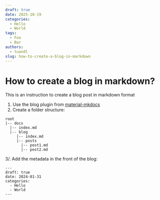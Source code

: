 ```yaml
---
draft: true 
date: 2025-10-19 
categories:
  - Hello
  - World
tags:
  - Foo
  - Bar
authors:
  - tuandl
slug: how-to-create-a-blog-in-markdown
---
```


# How to create a blog in markdown?
This is an instruction to create a blog post in markdown format

<!-- more -->

1. Use the blog plugin from [material-mkdocs](https://squidfunk.github.io/mkdocs-material/setup/setting-up-a-blog/)
2. Create a folder structure:
```
root
|-- docs
  |-- index.md
  |-- blog
     |-- index.md
     |-- posts
       |-- post1.md
       |-- post2.md
```
3/. Add the metadata in the front of the blog:
```
---
draft: true 
date: 2024-01-31 
categories:
  - Hello
  - World
---
```
